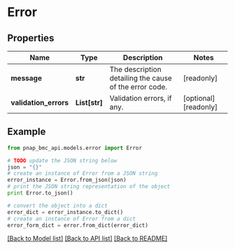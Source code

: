 # Error


## Properties

Name | Type | Description | Notes
------------ | ------------- | ------------- | -------------
**message** | **str** | The description detailing the cause of the error code. | [readonly] 
**validation_errors** | **List[str]** | Validation errors, if any. | [optional] [readonly] 

## Example

```python
from pnap_bmc_api.models.error import Error

# TODO update the JSON string below
json = "{}"
# create an instance of Error from a JSON string
error_instance = Error.from_json(json)
# print the JSON string representation of the object
print Error.to_json()

# convert the object into a dict
error_dict = error_instance.to_dict()
# create an instance of Error from a dict
error_form_dict = error.from_dict(error_dict)
```
[[Back to Model list]](../README.md#documentation-for-models) [[Back to API list]](../README.md#documentation-for-api-endpoints) [[Back to README]](../README.md)



